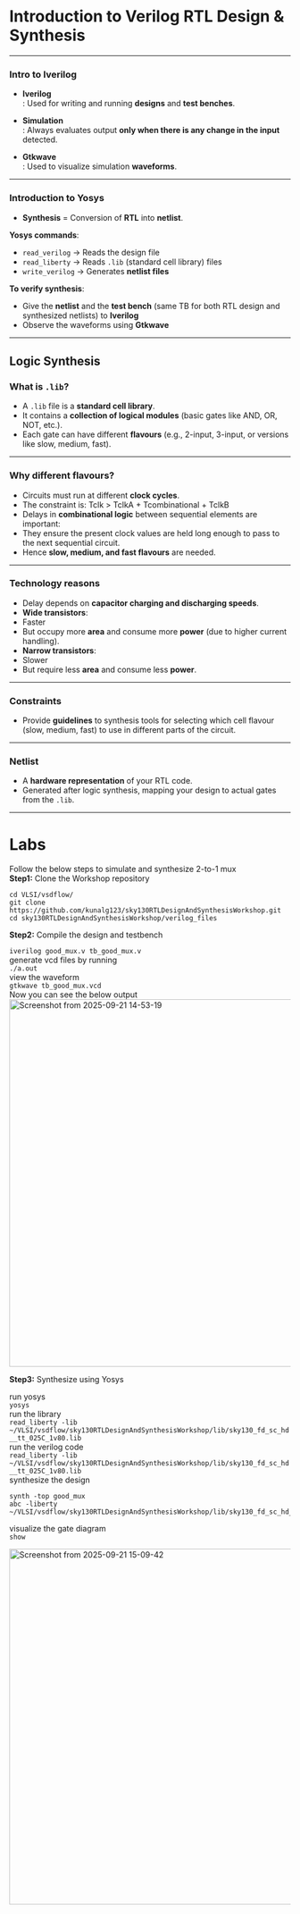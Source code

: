 # Introduction to Verilog RTL Design & Synthesis

----

### Intro to Iverilog  
- **Iverilog**  
  : Used for writing and running **designs** and **test benches**.  

- **Simulation**  
  : Always evaluates output **only when there is any change in the input** detected.  

- **Gtkwave**  
  : Used to visualize simulation **waveforms**.  

---

### Introduction to Yosys  
- **Synthesis** = Conversion of **RTL** into **netlist**.  

**Yosys commands**:  
- `read_verilog` → Reads the design file  
- `read_liberty` → Reads `.lib` (standard cell library) files  
- `write_verilog` → Generates **netlist files**  

**To verify synthesis**:  
- Give the **netlist** and the **test bench** (same TB for both RTL design and synthesized netlists) to **Iverilog**  
- Observe the waveforms using **Gtkwave**  

---

## Logic Synthesis

### What is `.lib`?
- A `.lib` file is a **standard cell library**.  
- It contains a **collection of logical modules** (basic gates like AND, OR, NOT, etc.).  
- Each gate can have different **flavours** (e.g., 2-input, 3-input, or versions like slow, medium, fast).

---

### Why different flavours?
- Circuits must run at different **clock cycles**.  
- The constraint is: Tclk > TclkA + Tcombinational + TclkB
- Delays in **combinational logic** between sequential elements are important:  
- They ensure the present clock values are held long enough to pass to the next sequential circuit.  
- Hence **slow, medium, and fast flavours** are needed.

---

### Technology reasons
- Delay depends on **capacitor charging and discharging speeds**.  
- **Wide transistors**:  
- Faster  
- But occupy more **area** and consume more **power** (due to higher current handling).  
- **Narrow transistors**:  
- Slower  
- But require less **area** and consume less **power**.

---

### Constraints
- Provide **guidelines** to synthesis tools for selecting which cell flavour (slow, medium, fast) to use in different parts of the circuit.

---

### Netlist
- A **hardware representation** of your RTL code.  
- Generated after logic synthesis, mapping your design to actual gates from the `.lib`.

---

# Labs
Follow the below steps to simulate and synthesize 2-to-1 mux  
**Step1:** Clone the Workshop repository  
```     
cd VLSI/vsdflow/  
git clone https://github.com/kunalg123/sky130RTLDesignAndSynthesisWorkshop.git  
cd sky130RTLDesignAndSynthesisWorkshop/verilog_files
```

**Step2:** Compile the design and testbench  
  
`iverilog good_mux.v tb_good_mux.v`  
generate vcd files by running  
`./a.out`  
view the waveform  
`gtkwave tb_good_mux.vcd`  
Now you can see the below output  
<img width="1007" height="658" alt="Screenshot from 2025-09-21 14-53-19" src="https://github.com/user-attachments/assets/8d70268e-9931-4be5-9241-c1e74ccb464a" />  


**Step3:** Synthesize using Yosys  
  
run yosys  
`yosys`  
run the library  
`read_liberty -lib ~/VLSI/vsdflow/sky130RTLDesignAndSynthesisWorkshop/lib/sky130_fd_sc_hd__tt_025C_1v80.lib`  
run the verilog code  
`read_liberty -lib ~/VLSI/vsdflow/sky130RTLDesignAndSynthesisWorkshop/lib/sky130_fd_sc_hd__tt_025C_1v80.lib`  
synthesize the design  
```
synth -top good_mux
abc -liberty ~/VLSI/vsdflow/sky130RTLDesignAndSynthesisWorkshop/lib/sky130_fd_sc_hd__tt_025C_1v80.lib
```
visualize the gate diagram  
`show`  
  
<img width="591" height="637" alt="Screenshot from 2025-09-21 15-09-42" src="https://github.com/user-attachments/assets/6d3234ca-d5bf-4cce-835d-1957870483bd" />
